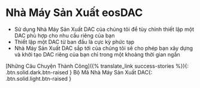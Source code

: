 **Nhà Máy Sản Xuất** eos**DAC**
====

 * Sử dụng Nhà Máy Sản Xuất DAC của chúng tôi để tùy chỉnh thiết lập một DAC phù hợp cho nhu cầu riêng của bạn
 * Thiết lập một DAC từ ban đầu là cực kỳ phức tạp
 * Nhà Máy Sản Xuất DAC sắp tới của chúng tôi sẽ cho phép bạn xây dựng và khởi tạo DAC riêng của bạn chỉ trong một khoảng thời gian ngắn

[Những Câu Chuyện Thành Công]({% translate_link success-stories %}){: .btn.solid.dark.btn-raised } Bộ Mã Nhà Máy Sản Xuất DAC{: .btn.solid.light.btn-raised }
